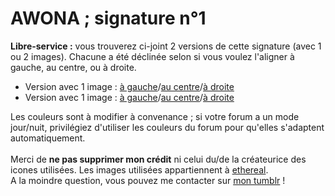 # AWONA ; signature n°1
<b>Libre-service :</b> vous trouverez ci-joint 2 versions de cette signature (avec 1 ou 2 images). Chacune a été déclinée selon si vous voulez l'aligner à gauche, au centre, ou à droite. 
<ul><li>Version avec 1 image : <a href="url">à gauche</a>/<a href="url">au centre</a>/<a href="url">à droite</a></li>
<li>Version avec 1 image : <a href="url">à gauche</a>/<a href="url">au centre</a>/<a href="url">à droite</a></li></ul>

Les couleurs sont à modifier à convenance ; si votre forum a un mode jour/nuit, privilégiez d'utiliser les couleurs du forum pour qu'elles s'adaptent automatiquement. 
<br><br>Merci de <b>ne pas supprimer mon crédit</b> ni celui du/de la créateurice des icones utilisées. Les images utilisées appartiennent à <a href="https://ethereal-rpg.tumblr.com/">ethereal</a>.
<br>A la moindre question, vous pouvez me contacter sur <a href="https://awonaa.tumblr.com/">mon tumblr</a> !
